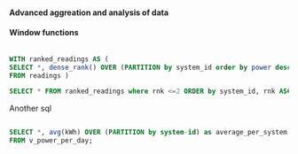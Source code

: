 #### Advanced aggreation and analysis of data

#### Window functions

```sql

WITH ranked_readings AS (
SELECT *, dense_rank() OVER (PARTITION by system_id order by power desc) as rnk
FROM readings )

SELECT * FROM ranked_readings where rnk <=2 ORDER by system_id, rnk ASC;
```

Another sql

```sql

SELECT *, avg(kWh) OVER (PARTITION by system-id) as average_per_system
FROM v_power_per_day;
 ```


